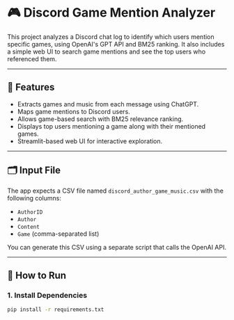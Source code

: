 # 🎮 Discord Game Mention Analyzer

This project analyzes a Discord chat log to identify which users mention specific games, using OpenAI's GPT API and BM25 ranking. It also includes a simple web UI to search game mentions and see the top users who referenced them.

---

## 🔧 Features

- Extracts games and music from each message using ChatGPT.
- Maps game mentions to Discord users.
- Allows game-based search with BM25 relevance ranking.
- Displays top users mentioning a game along with their mentioned games.
- Streamlit-based web UI for interactive exploration.

---

## 🗂️ Input File

The app expects a CSV file named `discord_author_game_music.csv` with the following columns:

- `AuthorID`
- `Author`
- `Content`
- `Game` (comma-separated list)

You can generate this CSV using a separate script that calls the OpenAI API.

---

## 🚀 How to Run

### 1. Install Dependencies

```bash
pip install -r requirements.txt
